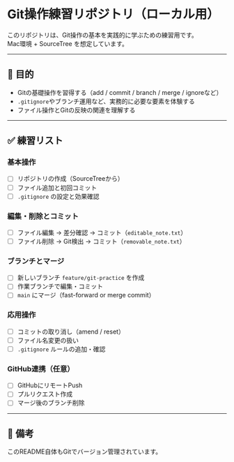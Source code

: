 # Git操作練習リポジトリ（ローカル用）

このリポジトリは、Git操作の基本を実践的に学ぶための練習用です。  
Mac環境 + SourceTree を想定しています。

---

## 📌 目的

- Gitの基礎操作を習得する（add / commit / branch / merge / ignoreなど）
- `.gitignore`やブランチ運用など、実務的に必要な要素を体験する
- ファイル操作とGitの反映の関連を理解する

---

## ✅ 練習リスト

### 基本操作
- [ ] リポジトリの作成（SourceTreeから）
- [ ] ファイル追加と初回コミット
- [ ] `.gitignore` の設定と効果確認

### 編集・削除とコミット
- [ ] ファイル編集 → 差分確認 → コミット（`editable_note.txt`）
- [ ] ファイル削除 → Git検出 → コミット（`removable_note.txt`）

### ブランチとマージ
- [ ] 新しいブランチ `feature/git-practice` を作成
- [ ] 作業ブランチで編集・コミット
- [ ] `main` にマージ（fast-forward or merge commit）

### 応用操作
- [ ] コミットの取り消し（amend / reset）
- [ ] ファイル名変更の扱い
- [ ] `.gitignore` ルールの追加・確認

### GitHub連携（任意）
- [ ] GitHubにリモートPush
- [ ] プルリクエスト作成
- [ ] マージ後のブランチ削除

---

## 💬 備考

このREADME自体もGitでバージョン管理されています。
